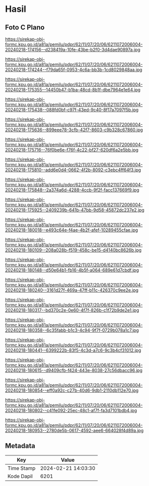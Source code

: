 # Hasil

## Foto C Plano

https://sirekap-obj-formc.kpu.go.id/a81a/pemilu/pdpr/62/11/07/20/06/6211072006004-20240218-174156--d238419a-10fe-43be-b2f0-3d4dae90897a.jpg

https://sirekap-obj-formc.kpu.go.id/a81a/pemilu/pdpr/62/11/07/20/06/6211072006004-20240218-174244--f79da65f-0953-4c6a-bb3b-1cd8029848aa.jpg

https://sirekap-obj-formc.kpu.go.id/a81a/pemilu/pdpr/62/11/07/20/06/6211072006004-20240218-175355--14450b47-b1ba-48cd-8b1f-dbe7964e1e64.jpg

https://sirekap-obj-formc.kpu.go.id/a81a/pemilu/pdpr/62/11/07/20/06/6211072006004-20240218-175438--088fd0bf-c97f-43ed-9c40-8f17a7097f5b.jpg

https://sirekap-obj-formc.kpu.go.id/a81a/pemilu/pdpr/62/11/07/20/06/6211072006004-20240218-175636--899eee78-3cfb-42f7-8603-c9b328c67860.jpg

https://sirekap-obj-formc.kpu.go.id/a81a/pemilu/pdpr/62/11/07/20/06/6211072006004-20240218-175716--76f0be6e-f76f-4c22-bf27-620df6a2e5bb.jpg

https://sirekap-obj-formc.kpu.go.id/a81a/pemilu/pdpr/62/11/07/20/06/6211072006004-20240218-175810--add6e0d4-0662-4f2b-8092-c3ebc4ff64f3.jpg

https://sirekap-obj-formc.kpu.go.id/a81a/pemilu/pdpr/62/11/07/20/06/6211072006004-20240218-175848--2a374a6d-4288-4ccb-9f2f-facc137669f9.jpg

https://sirekap-obj-formc.kpu.go.id/a81a/pemilu/pdpr/62/11/07/20/06/6211072006004-20240218-175925--2409239b-641b-47bb-9d58-45872dc237e2.jpg

https://sirekap-obj-formc.kpu.go.id/a81a/pemilu/pdpr/62/11/07/20/06/6211072006004-20240218-180018--e493c64e-f4ae-4b2f-afef-10289455cfae.jpg

https://sirekap-obj-formc.kpu.go.id/a81a/pemilu/pdpr/62/11/07/20/06/6211072006004-20240218-180109--208a028b-f519-458c-be15-d4140bc8626b.jpg

https://sirekap-obj-formc.kpu.go.id/a81a/pemilu/pdpr/62/11/07/20/06/6211072006004-20240218-180148--d50e64b1-fb16-4b5f-a064-689e61d7cbdf.jpg

https://sirekap-obj-formc.kpu.go.id/a81a/pemilu/pdpr/62/11/07/20/06/6211072006004-20240218-180240--3161d27f-469a-47ff-b11c-426370c9ee2e.jpg

https://sirekap-obj-formc.kpu.go.id/a81a/pemilu/pdpr/62/11/07/20/06/6211072006004-20240218-180317--bd370c2e-0e60-4f7f-826b-c1f72b9de2e1.jpg

https://sirekap-obj-formc.kpu.go.id/a81a/pemilu/pdpr/62/11/07/20/06/6211072006004-20240218-180358--6c35fabb-b1c3-4c94-9f7f-0729b078a1c7.jpg

https://sirekap-obj-formc.kpu.go.id/a81a/pemilu/pdpr/62/11/07/20/06/6211072006004-20240218-180441--6399222b-83f5-4c3d-a7c6-9c3b4cf31012.jpg

https://sirekap-obj-formc.kpu.go.id/a81a/pemilu/pdpr/62/11/07/20/06/6211072006004-20240218-180615--d9409cfb-f424-443e-8038-27c56dbacc96.jpg

https://sirekap-obj-formc.kpu.go.id/a81a/pemilu/pdpr/62/11/07/20/06/6211072006004-20240218-180854--eff0a92c-c27b-40d6-9db1-2110db112e70.jpg

https://sirekap-obj-formc.kpu.go.id/a81a/pemilu/pdpr/62/11/07/20/06/6211072006004-20240218-180802--c41fe092-25ec-48c1-af7f-fa3d7101bdb4.jpg

https://sirekap-obj-formc.kpu.go.id/a81a/pemilu/pdpr/62/11/07/20/06/6211072006004-20240218-180953--2780de5b-0617-4592-aee6-664028f4d89a.jpg


## Metadata

| Key        | Value               |
| ---------- | ------------------- |
| Time Stamp | 2024-02-21 14:03:30 |
| Kode Dapil | 6201                |




